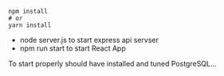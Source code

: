 ```
npm install
# or
yarn install
```

 - node server.js to start express api servser 
 - npm run start to start React App



To start properly should have installed and tuned PostgreSQL...